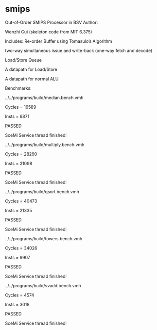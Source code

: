 # smips
Out-of-Order SMIPS Processor in BSV
Author:

  Wenzhi Cui (skeleton code from MIT 6.375)

Includes:
  Re-order Buffer using Tomasulo’s Algorithm

  two-way simultaneous issue and write-back (one-way fetch and decode)

  Load/Store Queue

  A datapath for Load/Store

  A datapath for normal ALU
  
Benchmarks:

  ../../programs/build/median.bench.vmh

  Cycles = 16589

  Insts  = 6871

  PASSED

  SceMi Service thread finished!

  ../../programs/build/multiply.bench.vmh

  Cycles = 28290

  Insts  = 21098

  PASSED

  SceMi Service thread finished!

  ../../programs/build/qsort.bench.vmh

  Cycles = 40473

  Insts  = 21335

  PASSED

  SceMi Service thread finished!

  ../../programs/build/towers.bench.vmh

  Cycles = 34026

  Insts  = 9907

  PASSED

  SceMi Service thread finished!

  ../../programs/build/vvadd.bench.vmh

  Cycles = 4574

  Insts  = 3018

  PASSED

  SceMi Service thread finished!

